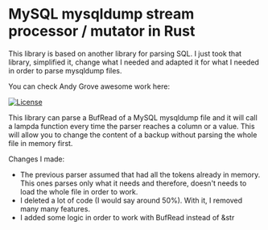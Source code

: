 # MySQL mysqldump stream processor / mutator in Rust

This library is based on another library for parsing SQL. I just took that library, simplified it, change what I needed and adapted it for what I needed in order to parse mysqldump files.

You can check Andy Grove awesome work here: [](https://github.com/andygrove/sqlparser-rs)

[![License](https://img.shields.io/badge/License-Apache%202.0-blue.svg)](https://opensource.org/licenses/Apache-2.0)

This library can parse a BufRead of a MySQL mysqldump file and it will call a lampda function every time the parser reaches a column or a value. This will allow you to change the content of a backup without parsing the whole file in memory first.

Changes I made:

 - The previous parser assumed that had all the tokens already in memory. This ones parses only what it needs and therefore, doesn't needs to load the whole file in order to work.
 - I deleted a lot of code (I would say around 50%). With it, I removed many many features.
 - I added some logic in order to work with BufRead instead of &str

